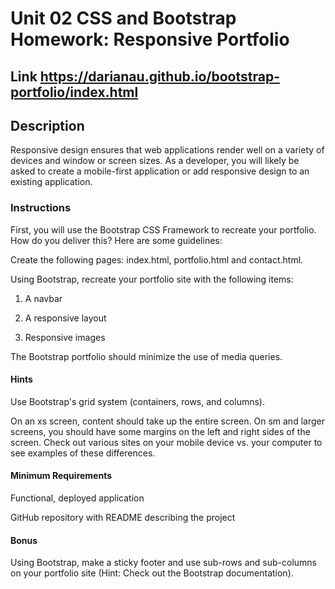 # Unit 02 CSS and Bootstrap Homework: Responsive Portfolio

## Link https://darianau.github.io/bootstrap-portfolio/index.html

## Description

Responsive design ensures that web applications render well on a variety of devices and window or screen sizes. As a developer, you will likely be asked to create a mobile-first application or add responsive design to an existing application.

### Instructions

First, you will use the Bootstrap CSS Framework to recreate your portfolio. How do you deliver this? Here are some guidelines:


Create the following pages: index.html, portfolio.html and contact.html.


Using Bootstrap, recreate your portfolio site with the following items:


1. A navbar


2. A responsive layout


3. Responsive images

The Bootstrap portfolio should minimize the use of media queries.

#### Hints


Use Bootstrap's grid system (containers, rows, and columns).

On an xs screen, content should take up the entire screen. On sm and larger screens, you should have some margins on the left and right sides of the screen. Check out various sites on your mobile device vs. your computer to see examples of these differences.


#### Minimum Requirements


Functional, deployed application

GitHub repository with README describing the project


#### Bonus

Using Bootstrap, make a sticky footer and use sub-rows and sub-columns on your portfolio site (Hint: Check out the Bootstrap documentation).

